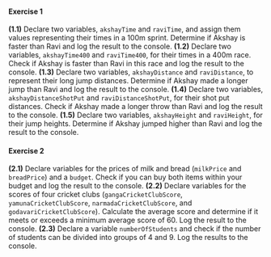 #### Exercise 1

**(1.1)** Declare two variables, `akshayTime` and `raviTime`, and assign them values representing their times in a 100m sprint. Determine if Akshay is faster than Ravi and log the result to the console.
**(1.2)** Declare two variables, `akshayTime400` and `raviTime400`, for their times in a 400m race. Check if Akshay is faster than Ravi in this race and log the result to the console.
**(1.3)** Declare two variables, `akshayDistance` and `raviDistance`, to represent their long jump distances. Determine if Akshay made a longer jump than Ravi and log the result to the console.
**(1.4)** Declare two variables, `akshayDistanceShotPut` and `raviDistanceShotPut`, for their shot put distances. Check if Akshay made a longer throw than Ravi and log the result to the console.
**(1.5)** Declare two variables, `akshayHeight` and `raviHeight`, for their jump heights. Determine if Akshay jumped higher than Ravi and log the result to the console.

#### Exercise 2

**(2.1)** Declare variables for the prices of milk and bread (`milkPrice` and `breadPrice`) and a `budget`. Check if you can buy both items within your budget and log the result to the console.
**(2.2)** Declare variables for the scores of four cricket clubs (`gangaCricketClubScore`, `yamunaCricketClubScore`, `narmadaCricketClubScore`, and `godavariCricketClubScore`). Calculate the average score and determine if it meets or exceeds a minimum average score of 60. Log the result to the console.
**(2.3)** Declare a variable `numberOfStudents` and check if the number of students can be divided into groups of 4 and 9. Log the results to the console.
